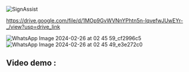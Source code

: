 ![SignAssist](https://github.com/othmane99/SignAssist/assets/46626852/13e8e8ed-2128-428f-891e-8a31b28add09)

https://drive.google.com/file/d/1MOp9GvWVNnYPhtn5n-lqvefwJUwEYr-_/view?usp=drive_link

![WhatsApp Image 2024-02-26 at 02 45 59_cf2996c5](https://github.com/othmane99/SignAssist/assets/46626852/4d999682-39a0-4745-87d3-c58d2df925ba)
![WhatsApp Image 2024-02-26 at 02 45 49_e3e272c0](https://github.com/othmane99/SignAssist/assets/46626852/54e0a52c-a169-4b56-a37d-7731c8b8a1c0)

## Video demo :
